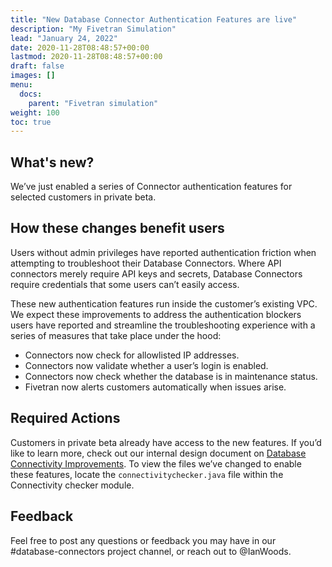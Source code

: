 ```yaml
---
title: "New Database Connector Authentication Features are live"
description: "My Fivetran Simulation"
lead: "January 24, 2022"
date: 2020-11-28T08:48:57+00:00
lastmod: 2020-11-28T08:48:57+00:00
draft: false
images: []
menu:
  docs:
    parent: "Fivetran simulation"
weight: 100
toc: true
---
```


## What's new?

We’ve just enabled a series of Connector authentication features for selected customers in private beta.  

## How these changes benefit users

Users without admin privileges have reported authentication friction when attempting to troubleshoot their Database Connectors. Where API connectors merely require API keys and secrets, Database Connectors require credentials that some users can’t easily access.

These new authentication features run inside the customer’s existing VPC.  We expect these improvements to address the authentication blockers users have reported and streamline the troubleshooting experience with a series of measures that take place under the hood:

- Connectors now check for allowlisted IP addresses.
- Connectors now validate whether a user’s login is enabled.
- Connectors now check whether the database is in maintenance status.
- Fivetran now alerts customers automatically when issues arise.

## Required Actions

Customers in private beta already have access to the new features. If you’d like to learn more, check out our internal design document on [Database Connectivity Improvements](#).  To view the files we’ve changed to enable these features, locate the `connectivitychecker.java` file within the Connectivity checker module.

## Feedback

Feel free to post any questions or feedback you may have in our #database-connectors project channel, or reach out to @IanWoods. 

